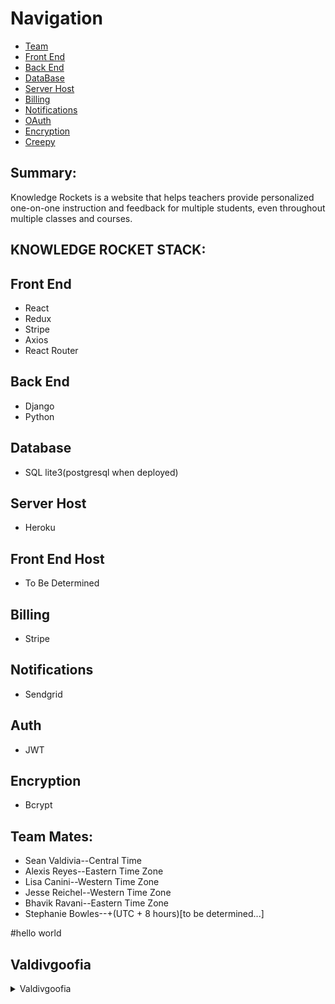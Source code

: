 # Navigation

- [Team](#team)
- [Front End](#front-end)
- [Back End](#back-end)
- [DataBase](#data-base)
- [Server Host](#server-host)
- [Billing](#billing)
- [Notifications](#notify)
- [OAuth](#oauth)
- [Encryption](#encryption)
- [Creepy](#Valdivgoofia)


## Summary:
Knowledge Rockets is a website that helps teachers provide personalized
one-on-one instruction and feedback for multiple students, even throughout multiple
classes and courses.

## KNOWLEDGE ROCKET STACK:

## Front End
- React
- Redux
- Stripe
- Axios
- React Router

## Back End
- Django
- Python

## Database
- SQL lite3(postgresql when deployed)

## Server Host
- Heroku

## Front End Host
- To Be Determined

## Billing
- Stripe

## Notifications
- Sendgrid

## Auth
- JWT

## Encryption
- Bcrypt

## Team Mates:
- Sean Valdivia--Central Time
- Alexis Reyes--Eastern Time Zone
- Lisa Canini--Western Time Zone
- Jesse Reichel--Western Time Zone
- Bhavik Ravani--Eastern Time Zone
- Stephanie Bowles--+(UTC + 8 hours)[to be determined...]
















































#hello world




















## Valdivgoofia

<details> 
  <summary> Valdivgoofia </summary>
    .;`
             `.:;'+##@@@@@:
        .@@@@@@@#+''+@@@@@@@@+
       @@@@;`           '@@#@@@@`
     :@@+                     +@@@
    :@@`                        '@@:
   `@@`                           @@'
   @@'                             @@:
  :@@        .                     ;@@
  @@'       @@@         '@@@        @@'
  @@`       .+'          @@         @@@
 .@@                                @@@
 :@@     #                          @@@
 :@@     #@                 `@      @@@
 .@@      @@+             `@@`     #@@,
  @@,      ;@@@#;,`  `.;@@@@`     .@@@
  @@@        `'@@@@@@@@@@'`       @@@
  `@@;                          `@@@.
   '@@;                        '@@@
    '@@@.                    :@@@:
      @@@@#:              ,#@@@.
        '@@@@@@@@####@@@@@@#,
           `:+@@@@@@@#':`
</details>




